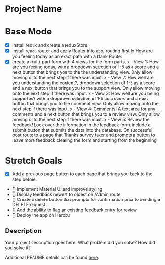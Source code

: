 # Project Name

<!-- REDUX FEEDBACK LOOP -->

# Base Mode
- [x] install redux and create a reduxStore
- [x] install react-router and apply Router into app, routing first to How are you feeling today as an exact path with a blank Route.
- [x] create a multi-part form with 4 views for the form parts.
    x - View 1: How are you feeling today, with a dropdown selection of 1-5 as a score and a next button that brings you to the the understanding view. Only allow moving onto the next step if there was input.
    x - View 2: How well are you understanding the content?, dropdown selection of 1-5 as a score and a next button that brings you to the support view. Only allow moving onto the next step if there was input.
    x - View 3: How well are you being supported? with a dropdown selection of 1-5 as a score and a next button that brings you to the comment view. Only allow moving onto the next step if there was input.
    x - View 4: Comments! A text area for any comments and a next button that brings you to a review view. Only allow moving onto the next step if there was input.
    x - View 5: Review the feedback! Look over the information in the feedback form. include a submit button that submits the data into the database. On successful post route to a page that Thanks survey taker and prompts a button to leave more feedback clearing the form and starting from the beginning

# Stretch Goals

- [x] Add a previous page button to each page that brings you back to the step before.
- [] Implement Material UI and improve styling
- [] Display feedback newest to oldest on /Admin route
- [] Create a delete button that prompts for confirmation prior to sending a DELETE request
- [] Add the ability to flag an existing feedback entry for review
- [] Deploy the app on Heroku

## Description

Your project description goes here. What problem did you solve? How did you solve it?

Additional README details can be found [here](https://github.com/PrimeAcademy/readme-template/blob/master/README.md).
